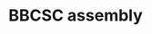 ---
title: "BBCSC assembly"
address: "25 rue de la barbe"
postalCode : "69001"
city: "Lyon"
label: "BBCSC QG"
when: 2019-09-18T13:22:20+02:00
description: ""
photos: "/img/ember.jpg"
important: false
association: "Barbecue Social Club"
draft: false
important: false
association: false
---